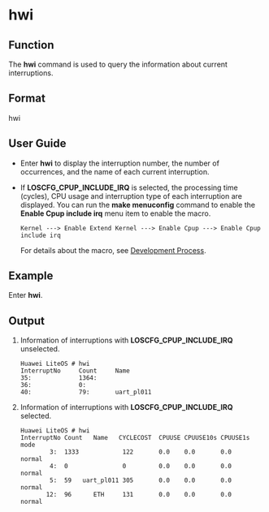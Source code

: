 # hwi<a name="EN-US_TOPIC_0312409049"></a>

## Function<a name="en-us_topic_0175230278_section52746037103926"></a>

The **hwi** command is used to query the information about current interruptions.

## Format<a name="en-us_topic_0175230278_section65591119103926"></a>

hwi

## User Guide<a name="en-us_topic_0175230278_section7497889103926"></a>

-   Enter  **hwi**  to display the interruption number, the number of occurrences, and the name of each current interruption.
-   If  **LOSCFG\_CPUP\_INCLUDE\_IRQ**  is selected, the processing time \(cycles\), CPU usage and interruption type of each interruption are displayed. You can run the  **make menuconfig**  command to enable the  **Enable Cpup include irq**  menu item to enable the macro.

    ```
    Kernel ---> Enable Extend Kernel ---> Enable Cpup ---> Enable Cpup include irq
    ```

    For details about the macro, see  [Development Process](/doc/LiteOS_Maintenance_Guide_en/development-guidelines.md#en-us_topic_0175230412_section5280239320811).


## Example<a name="en-us_topic_0175230278_section30143519103926"></a>

Enter  **hwi**.

## Output<a name="en-us_topic_0175230278_section30027462103926"></a>

1.  Information of interruptions with  **LOSCFG\_CPUP\_INCLUDE\_IRQ**  unselected.

    ```
    Huawei LiteOS # hwi
    InterruptNo     Count     Name
    35:             1364:
    36:             0:
    40:             79:       uart_pl011
    ```

2.  Information of interruptions with  **LOSCFG\_CPUP\_INCLUDE\_IRQ**  selected.

    ```
    Huawei LiteOS # hwi
    InterruptNo Count   Name   CYCLECOST  CPUUSE CPUUSE10s CPUUSE1s mode
            3:  1333            122       0.0    0.0       0.0    normal
            4:  0               0         0.0    0.0       0.0    normal
            5:  59   uart_pl011 305       0.0    0.0       0.0    normal
           12:  96      ETH     131       0.0    0.0       0.0    normal
    ```


